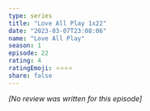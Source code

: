 ```yaml
---
type: series
title: "Love All Play 1x22"
date: "2023-03-07T23:08:06"
name: "Love All Play"
season: 1
episode: 22
rating: 4
ratingEmoji: ⭐️⭐️⭐️⭐️
share: false
---
```


_[No review was written for this episode]_
